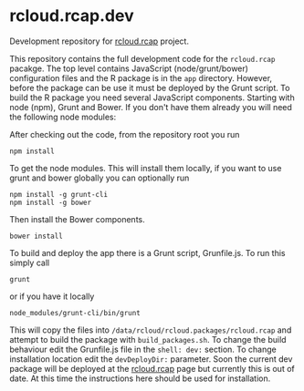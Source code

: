 # rcloud.rcap.dev
Development repository for [rcloud.rcap](https://github.research.att.com/dashton/rcloud.rcap) project. 

This repository contains the full development code for the `rcloud.rcap` pacakge. The top level contains JavaScript (node/grunt/bower) configuration files and the R package is in the `app` directory.  However, before the package can be use it must be deployed by the Grunt script. To build the R package you need several JavaScript components. Starting with node (npm), Grunt and Bower. If you don't have them already you will need the following node modules:

After checking out the code, from the repository root you run

```
npm install
```

To get the node modules. This will install them locally, if you want to use grunt and bower globally you can optionally run

```
npm install -g grunt-cli
npm install -g bower
```

Then install the Bower components.

```
bower install
```

To build and deploy the app there is a Grunt script, Grunfile.js. To run this simply call

```
grunt
```

or if you have it locally
```
node_modules/grunt-cli/bin/grunt
```

This will copy the files into `/data/rcloud/rcloud.packages/rcloud.rcap` and attempt to build the package with `build_packages.sh`. To change the  build behaviour edit the Grunfile.js file in the `shell: dev:` section. To change installation location edit the `devDeployDir:` parameter. Soon the current dev package will be deployed at the [rcloud.rcap](https://github.research.att.com/dashton/rcloud.rcap) page but currently this is out of date. At this time the instructions here should be used for installation.

